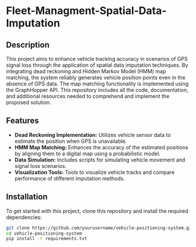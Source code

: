 # Fleet-Managment-Spatial-Data-Imputation


## Description
This project aims to enhance vehicle tracking accuracy in scenarios of GPS signal loss through the application of spatial data imputation techniques. By integrating dead reckoning and Hidden Markov Model (HMM) map matching, the system reliably generates vehicle position points even in the absence of GPS data. The map matching functionality is implemented using the GraphHopper API. This repository includes all the code, documentation, and additional resources needed to comprehend and implement the proposed solution.

## Features
- **Dead Reckoning Implementation:** Utilizes vehicle sensor data to estimate the position when GPS is unavailable.
- **HMM Map Matching:** Enhances the accuracy of the estimated positions by aligning them to a digital map using a probabilistic model.
- **Data Simulation:** Includes scripts for simulating vehicle movement and signal loss scenarios.
- **Visualization Tools:** Tools to visualize vehicle tracks and compare performance of different imputation methods.

## Installation

To get started with this project, clone this repository and install the required dependencies:

```bash
git clone https://github.com/yourusername/vehicle-positioning-system.git
cd vehicle-positioning-system
pip install -r requirements.txt
